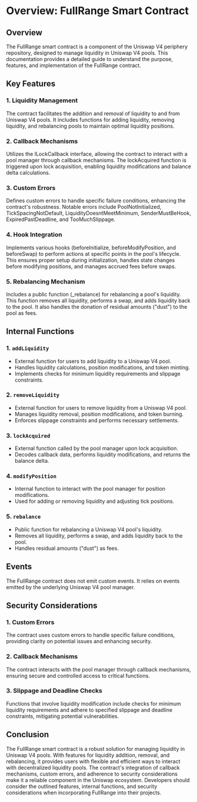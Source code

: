 # Overview: FullRange Smart Contract

## Overview

The FullRange smart contract is a component of the Uniswap V4 periphery repository, designed to manage liquidity in Uniswap V4 pools. This documentation provides a detailed guide to understand the purpose, features, and implementation of the FullRange contract.

## Key Features

### 1. Liquidity Management

The contract facilitates the addition and removal of liquidity to and from Uniswap V4 pools. It includes functions for adding liquidity, removing liquidity, and rebalancing pools to maintain optimal liquidity positions.

### 2. Callback Mechanisms

Utilizes the ILockCallback interface, allowing the contract to interact with a pool manager through callback mechanisms. The lockAcquired function is triggered upon lock acquisition, enabling liquidity modifications and balance delta calculations.

### 3. Custom Errors

Defines custom errors to handle specific failure conditions, enhancing the contract's robustness. Notable errors include PoolNotInitialized, TickSpacingNotDefault, LiquidityDoesntMeetMinimum, SenderMustBeHook, ExpiredPastDeadline, and TooMuchSlippage.

### 4. Hook Integration

Implements various hooks (beforeInitialize, beforeModifyPosition, and beforeSwap) to perform actions at specific points in the pool's lifecycle. This ensures proper setup during initialization, handles state changes before modifying positions, and manages accrued fees before swaps.

### 5. Rebalancing Mechanism

Includes a public function (_rebalance) for rebalancing a pool's liquidity. This function removes all liquidity, performs a swap, and adds liquidity back to the pool. It also handles the donation of residual amounts ("dust") to the pool as fees.

## Internal Functions

### 1. `addLiquidity`

- External function for users to add liquidity to a Uniswap V4 pool.
- Handles liquidity calculations, position modifications, and token minting.
- Implements checks for minimum liquidity requirements and slippage constraints.

### 2. `removeLiquidity`

- External function for users to remove liquidity from a Uniswap V4 pool.
- Manages liquidity removal, position modifications, and token burning.
- Enforces slippage constraints and performs necessary settlements.

### 3. `lockAcquired`

- External function called by the pool manager upon lock acquisition.
- Decodes callback data, performs liquidity modifications, and returns the balance delta.

### 4. `modifyPosition`

- Internal function to interact with the pool manager for position modifications.
- Used for adding or removing liquidity and adjusting tick positions.

### 5. `rebalance`

- Public function for rebalancing a Uniswap V4 pool's liquidity.
- Removes all liquidity, performs a swap, and adds liquidity back to the pool.
- Handles residual amounts ("dust") as fees.

## Events

The FullRange contract does not emit custom events. It relies on events emitted by the underlying Uniswap V4 pool manager.

## Security Considerations

### 1. Custom Errors

The contract uses custom errors to handle specific failure conditions, providing clarity on potential issues and enhancing security.

### 2. Callback Mechanisms

The contract interacts with the pool manager through callback mechanisms, ensuring secure and controlled access to critical functions.

### 3. Slippage and Deadline Checks

Functions that involve liquidity modification include checks for minimum liquidity requirements and adhere to specified slippage and deadline constraints, mitigating potential vulnerabilities.

## Conclusion

The FullRange smart contract is a robust solution for managing liquidity in Uniswap V4 pools. With features for liquidity addition, removal, and rebalancing, it provides users with flexible and efficient ways to interact with decentralized liquidity pools. The contract's integration of callback mechanisms, custom errors, and adherence to security considerations make it a reliable component in the Uniswap ecosystem. Developers should consider the outlined features, internal functions, and security considerations when incorporating FullRange into their projects.
